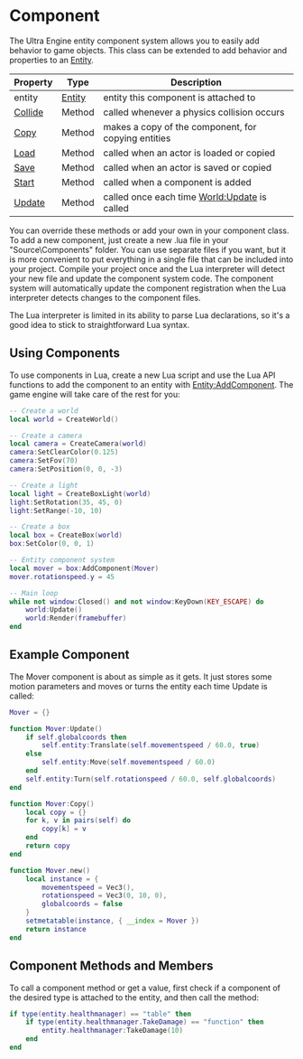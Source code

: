 # Component

The Ultra Engine entity component system allows you to easily add behavior to game objects. This class can be extended to add behavior and properties to an [Entity](Entity.md).

| Property    | Type                  | Description                                                |
| ----------- | --------------------- | ---------------------------------------------------------- |
| entity      | [Entity](Entity.md) | entity this component is attached to |
| [Collide](Component_Collide.md)  | Method                | called whenever a physics collision occurs                 |
| [Copy](Component_Copy.md)     | Method                | makes a copy of the component, for copying entities        |
| [Load](Component_Load.md)     | Method                | called when an actor is loaded or copied                   |
| [Save](Component_Save.md)     | Method                | called when an actor is saved or copied                    |
| [Start](Component_Start.md)   | Method                | called when a component is added                           |
| [Update](Component_Update.md) | Method                | called once each time [World:Update](World_Update.md) is called |

You can override these methods or add your own in your component class. To add a new component, just create a new .lua file in your "Source\Components" folder. You can use separate files if you want, but it is more convenient to put everything in a single file that can be included into your project. Compile your project once and the Lua interpreter will detect your new file and update the component system code. The component system will automatically update the component registration when the Lua interpreter detects changes to the component files.

The Lua interpreter is limited in its ability to parse Lua declarations, so it's a good idea to stick to straightforward Lua syntax.

## Using Components

To use components in Lua, create a new Lua script and use the Lua API functions to add the component to an entity with [Entity:AddComponent](Entity_AddComponent.md). The game engine will take care of the rest for you:

```lua
-- Create a world
local world = CreateWorld()

-- Create a camera
local camera = CreateCamera(world)
camera:SetClearColor(0.125)
camera:SetFov(70)
camera:SetPosition(0, 0, -3)

-- Create a light
local light = CreateBoxLight(world)
light:SetRotation(35, 45, 0)
light:SetRange(-10, 10)

-- Create a box
local box = CreateBox(world)
box:SetColor(0, 0, 1)

-- Entity component system
local mover = box:AddComponent(Mover)
mover.rotationspeed.y = 45

-- Main loop
while not window:Closed() and not window:KeyDown(KEY_ESCAPE) do
    world:Update()
    world:Render(framebuffer)
end
```

## Example Component

The Mover component is about as simple as it gets. It just stores some motion parameters and moves or turns the entity each time Update is called:

```lua
Mover = {}

function Mover:Update()
    if self.globalcoords then
        self.entity:Translate(self.movementspeed / 60.0, true)
    else
        self.entity:Move(self.movementspeed / 60.0)
    end
    self.entity:Turn(self.rotationspeed / 60.0, self.globalcoords)
end

function Mover:Copy()
    local copy = {}
    for k, v in pairs(self) do
        copy[k] = v
    end
    return copy
end

function Mover.new()
    local instance = {
        movementspeed = Vec3(),
        rotationspeed = Vec3(0, 10, 0),
        globalcoords = false
    }
    setmetatable(instance, { __index = Mover })
    return instance
end
```

## Component Methods and Members

To call a component method or get a value, first check if a component of the desired type is attached to the entity, and then call the method:

```lua
if type(entity.healthmanager) == "table" then
    if type(entity.healthmanager.TakeDamage) == "function" then
        entity.healthmanager:TakeDamage(10)
    end
end
```
